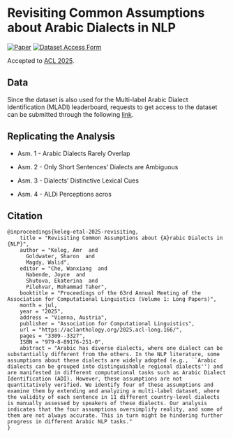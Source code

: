 # Revisiting Common Assumptions about Arabic Dialects in NLP
[![Paper](https://img.shields.io/badge/📄-Paper%20-black.svg)](https://aclanthology.org/2025.acl-long.166/)
[![Dataset Access Form](https://img.shields.io/badge/🗄️-Dataset_Access_Form%20-black.svg)](https://forms.gle/gdgTToxG2tH5xT27A)

Accepted to [ACL 2025](https://2025.aclweb.org/).

## Data
Since the dataset is also used for the Multi-label Arabic Dialect Identification (MLADI) leaderboard, requests to get access to the dataset can be submitted through the following [link](https://forms.gle/gdgTToxG2tH5xT27A).

## Replicating the Analysis
* Asm. 1 - Arabic Dialects Rarely Overlap

* Asm. 2 - Only Short Sentences’ Dialects
are Ambiguous

* Asm. 3 - Dialects’ Distinctive Lexical Cues

* Asm. 4 - ALDi Perceptions acros

## Citation
```
@inproceedings{keleg-etal-2025-revisiting,
    title = "Revisiting Common Assumptions about {A}rabic Dialects in {NLP}",
    author = "Keleg, Amr  and
      Goldwater, Sharon  and
      Magdy, Walid",
    editor = "Che, Wanxiang  and
      Nabende, Joyce  and
      Shutova, Ekaterina  and
      Pilehvar, Mohammad Taher",
    booktitle = "Proceedings of the 63rd Annual Meeting of the Association for Computational Linguistics (Volume 1: Long Papers)",
    month = jul,
    year = "2025",
    address = "Vienna, Austria",
    publisher = "Association for Computational Linguistics",
    url = "https://aclanthology.org/2025.acl-long.166/",
    pages = "3309--3327",
    ISBN = "979-8-89176-251-0",
    abstract = "Arabic has diverse dialects, where one dialect can be substantially different from the others. In the NLP literature, some assumptions about these dialects are widely adopted (e.g., ``Arabic dialects can be grouped into distinguishable regional dialects'') and are manifested in different computational tasks such as Arabic Dialect Identification (ADI). However, these assumptions are not quantitatively verified. We identify four of these assumptions and examine them by extending and analyzing a multi-label dataset, where the validity of each sentence in 11 different country-level dialects is manually assessed by speakers of these dialects. Our analysis indicates that the four assumptions oversimplify reality, and some of them are not always accurate. This in turn might be hindering further progress in different Arabic NLP tasks."
}
```